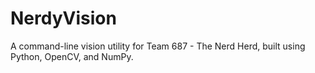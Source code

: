 # NerdyVision

A command-line vision utility for Team 687 - The Nerd Herd, built using Python,
OpenCV, and NumPy.
